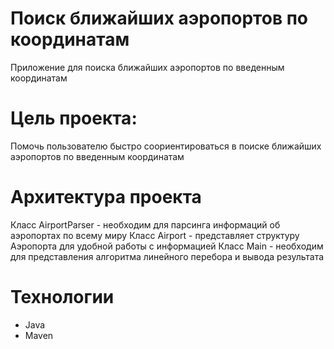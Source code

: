 # Поиск ближайших аэропортов по координатам
Приложение для поиска ближайших аэропортов по введенным координатам
# Цель проекта:
Помочь пользователю быстро соориентироваться в поиске ближайших аэропортов по введенным координатам
# Архитектура проекта
Класс AirportParser - необходим для парсинга информаций об аэропортах по всему миру
Класс Airport - представляет структуру Аэропорта для удобной работы с информацией
Класс Main - необходим для представления алгоритма линейного перебора и вывода результата
# Технологии
- Java
- Maven
